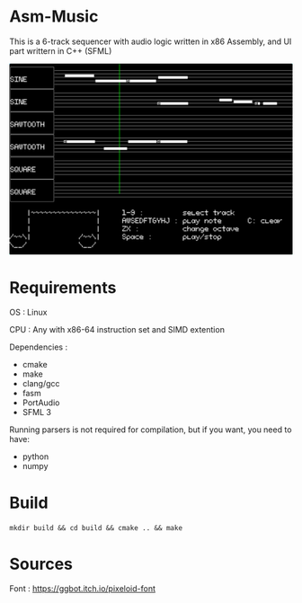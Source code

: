# Asm-Music

This is a 6-track sequencer with audio logic written in x86 Assembly, and UI part writtern in C++ (SFML)

![ui](./ui.png)

# Requirements

OS  : Linux

CPU : Any with x86-64 instruction set and SIMD extention

Dependencies :
- cmake
- make
- clang/gcc 
- fasm
- PortAudio
- SFML 3

Running parsers is not required for compilation, but if you want, you need to have:
- python 
- numpy

# Build

`mkdir build && cd build && cmake .. && make`

# Sources 

Font : https://ggbot.itch.io/pixeloid-font

